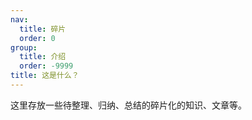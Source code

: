 ```yaml
---
nav:
  title: 碎片
  order: 0
group:
  title: 介绍
  order: -9999
title: 这是什么？
---
```


这里存放一些待整理、归纳、总结的碎片化的知识、文章等。

<!-- 暂时充当项目演示页面 -->
<!-- <code id="file-preview" src="../../projects/file-preview/App.tsx"></code>
<code id="large-file-upload" src="../../projects/large-file-upload/app.tsx"></code>
<code id="directory-to-graph" src="../../projects/directory-to-graph/App.tsx"></code>
<code id="single-file-text-editor" src="../../projects/single-file-text-editor/app.tsx"></code> -->

